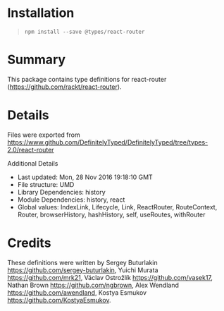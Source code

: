 # Installation
> `npm install --save @types/react-router`

# Summary
This package contains type definitions for react-router (https://github.com/rackt/react-router).

# Details
Files were exported from https://www.github.com/DefinitelyTyped/DefinitelyTyped/tree/types-2.0/react-router

Additional Details
 * Last updated: Mon, 28 Nov 2016 19:18:10 GMT
 * File structure: UMD
 * Library Dependencies: history
 * Module Dependencies: history, react
 * Global values: IndexLink, Lifecycle, Link, ReactRouter, RouteContext, Router, browserHistory, hashHistory, self, useRoutes, withRouter

# Credits
These definitions were written by Sergey Buturlakin <https://github.com/sergey-buturlakin>, Yuichi Murata <https://github.com/mrk21>, Václav Ostrožlík <https://github.com/vasek17>, Nathan Brown <https://github.com/ngbrown>, Alex Wendland <https://github.com/awendland>, Kostya Esmukov <https://github.com/KostyaEsmukov>.
